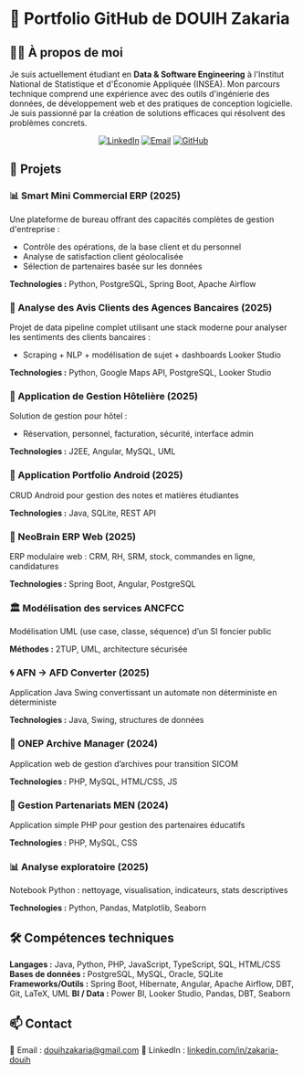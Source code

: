 # 💼 Portfolio GitHub de DOUIH Zakaria

## 👨‍💻 À propos de moi

Je suis actuellement étudiant en **Data & Software Engineering** à l'Institut National de Statistique et d'Économie Appliquée (INSEA). Mon parcours technique comprend une expérience avec des outils d'ingénierie des données, de développement web et des pratiques de conception logicielle. Je suis passionné par la création de solutions efficaces qui résolvent des problèmes concrets.

<div align="center">

[![LinkedIn](https://img.shields.io/badge/LinkedIn-0077B5?style=for-the-badge\&logo=linkedin\&logoColor=white)](https://linkedin.com/in/zakaria-douih)
[![Email](https://img.shields.io/badge/Email-D14836?style=for-the-badge\&logo=gmail\&logoColor=white)](mailto:douihzakaria@gmail.com)
[![GitHub](https://img.shields.io/badge/GitHub-100000?style=for-the-badge\&logo=github\&logoColor=white)](https://github.com/TheZikoHunter)

</div>

## 🚀 Projets

### 📊 Smart Mini Commercial ERP (2025)

Une plateforme de bureau offrant des capacités complètes de gestion d'entreprise :

* Contrôle des opérations, de la base client et du personnel
* Analyse de satisfaction client géolocalisée
* Sélection de partenaires basée sur les données

**Technologies :** Python, PostgreSQL, Spring Boot, Apache Airflow

### 🏦 Analyse des Avis Clients des Agences Bancaires (2025)

Projet de data pipeline complet utilisant une stack moderne pour analyser les sentiments des clients bancaires :

* Scraping + NLP + modélisation de sujet + dashboards Looker Studio

**Technologies :** Python, Google Maps API, PostgreSQL, Looker Studio

### 🏨 Application de Gestion Hôtelière (2025)

Solution de gestion pour hôtel :

* Réservation, personnel, facturation, sécurité, interface admin

**Technologies :** J2EE, Angular, MySQL, UML

### 📱 Application Portfolio Android (2025)

CRUD Android pour gestion des notes et matières étudiantes

**Technologies :** Java, SQLite, REST API

### 🧱 NeoBrain ERP Web (2025)

ERP modulaire web : CRM, RH, SRM, stock, commandes en ligne, candidatures

**Technologies :** Spring Boot, Angular, PostgreSQL

### 🏛️ Modélisation des services ANCFCC

Modélisation UML (use case, classe, séquence) d’un SI foncier public

**Méthodes :** 2TUP, UML, architecture sécurisée

### 🌀 AFN → AFD Converter (2025)

Application Java Swing convertissant un automate non déterministe en déterministe

**Technologies :** Java, Swing, structures de données

### 📂 ONEP Archive Manager (2024)

Application web de gestion d’archives pour transition SICOM

**Technologies :** PHP, MySQL, HTML/CSS, JS

### 🤝 Gestion Partenariats MEN (2024)

Application simple PHP pour gestion des partenaires éducatifs

**Technologies :** PHP, MySQL, CSS

### 📊 Analyse exploratoire (2025)

Notebook Python : nettoyage, visualisation, indicateurs, stats descriptives

**Technologies :** Python, Pandas, Matplotlib, Seaborn

## 🛠️ Compétences techniques

**Langages :** Java, Python, PHP, JavaScript, TypeScript, SQL, HTML/CSS
**Bases de données :** PostgreSQL, MySQL, Oracle, SQLite
**Frameworks/Outils :** Spring Boot, Hibernate, Angular, Apache Airflow, DBT, Git, LaTeX, UML
**BI / Data :** Power BI, Looker Studio, Pandas, DBT, Seaborn

## 📫 Contact

📧 Email : [douihzakaria@gmail.com](mailto:douihzakaria@gmail.com)
🔗 LinkedIn : [linkedin.com/in/zakaria-douih](https://linkedin.com/in/zakaria-douih)

